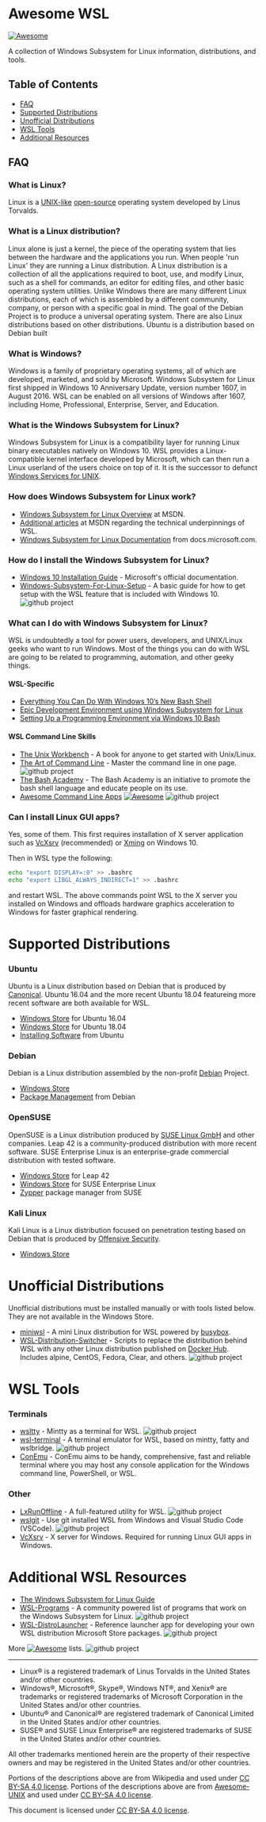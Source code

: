 # Awesome WSL 
[![Awesome][awesomelogo]](https://awesome.re)

A collection of Windows Subsystem for Linux information, distributions, and tools.

## Table of Contents
* [FAQ](#faq)
* [Supported Distributions](#supported-distributions)
* [Unofficial Distributions](#unofficial-distributions)
* [WSL Tools](#wsl-tools)
* [Additional Resources](#additional-resources)

## FAQ

### What is Linux?

Linux is a [UNIX-like](https://github.com/sirredbeard/Awesome-UNIX#frequently-asked-questions) [open-source](https://opensource.org/osd) operating system developed by Linus Torvalds.

### What is a Linux distribution?

Linux alone is just a kernel, the piece of the operating system that lies between the hardware and the applications you run. When people 'run Linux' they are running a Linux distribution. A Linux distribution is a collection of all the applications required to boot, use, and modify Linux, such as a shell for commands, an editor for editing files, and other basic operating system utilities. Unlike Windows there are many different Linux distributions, each of which is assembled by a different community, company, or person with a specific goal in mind. The goal of the Debian Project is to produce a universal operating system. There are also Linux distributions based on other distributions. Ubuntu is a distribution based on Debian built 

### What is Windows?

Windows is a family of proprietary operating systems, all of which are developed, marketed, and sold by Microsoft. Windows Subsystem for Linux first shipped in Windows 10 Anniversary Update, version number 1607, in August 2016. WSL can be enabled on all versions of Windows after 1607, including Home, Professional, Enterprise, Server, and Education.

### What is the Windows Subsystem for Linux?

Windows Subsystem for Linux is a compatibility layer for running Linux binary executables natively on Windows 10. WSL provides a Linux-compatible kernel interface developed by Microsoft, which can then run a Linux userland of the users choice on top of it. It is the successor to defunct [Windows Services for UNIX](https://en.wikipedia.org/wiki/Windows_Services_for_UNIX).

### How does Windows Subsystem for Linux work?

* [Windows Subsystem for Linux Overview](https://blogs.msdn.microsoft.com/wsl/2016/04/22/windows-subsystem-for-linux-overview/) at MSDN. 
* [Additional articles](https://blogs.msdn.microsoft.com/wsl/) at MSDN regarding the technical underpinnings of WSL.
* [Windows Subsystem for Linux Documentation](https://docs.microsoft.com/en-us/windows/wsl/about) from docs.microsoft.com.

### How do I install the Windows Subsystem for Linux?

* [Windows 10 Installation Guide](https://docs.microsoft.com/en-us/windows/wsl/install-win10) - Microsoft's official documentation.
* [Windows-Subsystem-For-Linux-Setup](https://github.com/michaeltreat/Windows-Subsystem-For-Linux-Setup) - A basic guide for how to get setup with the WSL feature that is included with Windows 10. ![github project][githublogo]

### What can I do with Windows Subsystem for Linux?

WSL is undoubtedly a tool for power users, developers, and UNIX/Linux geeks who want to run Windows. Most of the things you can do with WSL are going to be related to programming, automation, and other geeky things.

#### WSL-Specific

* [Everything You Can Do With Windows 10’s New Bash Shell](https://www.howtogeek.com/265900/everything-you-can-do-with-windows-10s-new-bash-shell/)
* [Epic Development Environment using Windows Subsystem for Linux](https://medium.com/@johnwoodruff91/epic-dev-environment-with-wsl-dc81e234ae61)
* [Setting Up a Programming Environment via Windows 10 Bash](https://www.cs.odu.edu/~zeil/FAQs/Public/win10Bash/)

#### WSL Command Line Skills

* [The Unix Workbench](http://seankross.com/the-unix-workbench/) - A book for anyone to get started with Unix/Linux.
* [The Art of Command Line](https://github.com/jlevy/the-art-of-command-line) - Master the command line in one page. ![github project][githublogo]
* [The Bash Academy](http://www.bash.academy) - The Bash Academy is an initiative to promote the bash shell language and educate people on its use.
* [Awesome Command Line Apps](https://github.com/herrbischoff/awesome-command-line-apps) [![Awesome][awesomelogo]](https://awesome.re) ![github project][githublogo]

### Can I install Linux GUI apps?

Yes, some of them. This first requires installation of X server application such as [VcXsrv](https://sourceforge.net/projects/vcxsrv/) (recommended) or [Xming](https://sourceforge.net/projects/xming/) on Windows 10.

Then in WSL type the following:

```bash
echo "export DISPLAY=:0" >> .bashrc
echo "export LIBGL_ALWAYS_INDIRECT=1" >> .bashrc
```

and restart WSL. The above commands point WSL to the X server you installed on Windows and offloads hardware graphics acceleration to Windows for faster graphical rendering.

# Supported Distributions

### Ubuntu

Ubuntu is a Linux distribution based on Debian that is produced by [Canonical](https://www.ubuntu.com/). Ubuntu 16.04 and the more recent Ubuntu 18.04 featureing more recent software are both available for WSL.

* [Windows Store](https://www.microsoft.com/store/productId/9NBLGGH4MSV6) for Ubuntu 16.04
* [Windows Store](https://www.microsoft.com/store/productId/9N9TNGVNDL3Q) for Ubuntu 18.04
* [Installing Software](https://help.ubuntu.com/community/InstallingSoftware) from Ubuntu

### Debian

Debian is a Linux distribution assembled by the non-profit [Debian](https://www.debian.org/) Project.

* [Windows Store](https://www.microsoft.com/store/productId/9MSVKQC78PK6)
* [Package Management](https://www.debian.org/doc/manuals/debian-reference/ch02.en.html) from Debian

### OpenSUSE

OpenSUSE is a Linux distribution produced by [SUSE Linux GmbH](https://www.opensuse.org/) and other companies. Leap 42 is a community-produced distribution with more recent software. SUSE Enterprise Linux is an enterprise-grade commercial distribution with tested software.

* [Windows Store](https://www.microsoft.com/store/productId/9NJVJTS82TJX) for Leap 42
* [Windows Store](https://www.microsoft.com/store/productId/9P32MWBH6CNS) for SUSE Enterprise Linux
* [Zypper](https://en.opensuse.org/Portal:Zypper) package manager from SUSE

### Kali Linux

Kali Linux is a Linux distribution focused on penetration testing based on Debian that is produced by [Offensive Security](https://www.kali.org/).

* [Windows Store](https://www.microsoft.com/store/productId/9PKR34TNCV07)

# Unofficial Distributions

Unofficial distributions must be installed manually or with tools listed below. They are not available in the Windows Store.

* [miniwsl](https://github.com/0xbadfca11/miniwsl) - A mini Linux distribution for WSL powered by [busybox](https://www.busybox.net/).
* [WSL-Distribution-Switcher](https://github.com/RoliSoft/WSL-Distribution-Switcher) - Scripts to replace the distribution behind WSL with any other Linux distribution published on [Docker Hub](https://hub.docker.com/explore/). Includes alpine, CentOS, Fedora, Clear, and others. ![github project][githublogo]

# WSL Tools

### Terminals

* [wsltty](https://github.com/mintty/wsltty) - Mintty as a terminal for WSL. ![github project][githublogo]
* [wsl-terminal](https://github.com/goreliu/wsl-terminal) - A terminal emulator for WSL, based on mintty, fatty and wslbridge. ![github project][githublogo]
* [ConEmu](https://conemu.github.io) - ConEmu aims to be handy, comprehensive, fast and reliable terminal where you may host any console application for the Windows command line, PowerShell, or WSL. 

### Other

* [LxRunOffline](https://github.com/DDoSolitary/LxRunOffline) - A full-featured utility for WSL. ![github project][githublogo]
* [wslgit](https://github.com/andy-5/wslgit) - Use git installed WSL from Windows and Visual Studio Code (VSCode). ![github project][githublogo]
* [VcXsrv](https://sourceforge.net/projects/vcxsrv/) - X server for Windows. Required for running Linux GUI apps in Windows.

# Additional WSL Resources

* [The Windows Subsystem for Linux Guide](http://wsl-guide.org/en/latest/)
* [WSL-Programs](https://github.com/ethanhs/WSL-Programs) - A community powered list of programs that work on the Windows Subsystem for Linux. ![github project][githublogo]
* [WSL-DistroLauncher](https://github.com/Microsoft/WSL-DistroLauncher) - Reference launcher app for developing your own WSL distribution Microsoft Store packages. ![github project][githublogo]

More [![Awesome][awesomelogo]](https://awesome.re) lists. ![github project][githublogo]

------

* Linux® is a registered trademark of Linus Torvalds in the United States and/or other countries.
* Windows®, Microsoft®, Skype®, Windows NT®, and Xenix® are trademarks or registered trademarks of Microsoft Corporation in the United States and/or other countries.
* Ubuntu® and Canonical® are registered trademark of Canonical Limited in the United States and/or other countries.
* SUSE® and SUSE Linux Enterprise® are registered trademarks of SUSE in the United States and/or other countries.

All other trademarks mentioned herein are the property of their respective owners and may be registered in the United States and/or other countries.

Portions of the descriptions above are from Wikipedia and used under [CC BY-SA 4.0 license](https://creativecommons.org/licenses/by-sa/4.0/). Portions of the descriptions above are from [Awesome-UNIX](https://github.com/sirredbeard/Awesome-UNIX) and used under [CC BY-SA 4.0 license](https://creativecommons.org/licenses/by-sa/4.0/).

This document is licensed under [CC BY-SA 4.0 license](https://creativecommons.org/licenses/by-sa/4.0/).

[githublogo]:https://raw.githubusercontent.com/sirredbeard/Awesome-WSL/master/github-icon.png
[awesomelogo]:https://awesome.re/badge.svg
